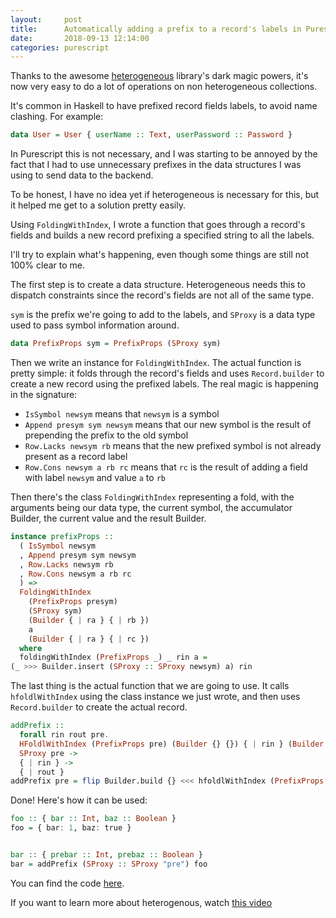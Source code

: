 ```yaml
---
layout:     post
title:      Automatically adding a prefix to a record's labels in Purescript
date:       2018-09-13 12:14:00
categories: purescript
---
```


Thanks to the awesome [heterogeneous](https://github.com/natefaubion/purescript-heterogeneous) 
library's dark magic powers, it's now very easy to do a lot of operations on non heterogeneous collections.

It's common in Haskell to have prefixed record fields labels, to avoid name clashing. For example:

```haskell
data User = User { userName :: Text, userPassword :: Password }
```

In Purescript this is not necessary, and I was starting to be annoyed by the fact that I had to use
unnecessary prefixes in the data structures I was using to send data to the backend.

To be honest, I have no idea yet if heterogeneous is necessary for this, but it helped me get to a solution
pretty easily.

Using `FoldingWithIndex`, I wrote a function that goes through a record's fields and builds 
a new record prefixing a specified string to all the labels.

I'll try to explain what's happening, even though some things are still not 100% clear to me.

The first step is to create a data structure. Heterogeneous needs this to dispatch constraints since
the record's fields are not all of the same type.

`sym` is the prefix we're going to add to the labels, and `SProxy` is a data type used to pass symbol
information around.

```purescript
data PrefixProps sym = PrefixProps (SProxy sym)
```

Then we write an instance for `FoldingWithIndex`. The actual function is pretty simple: it folds through the 
record's fields and uses `Record.builder` to create a new record using the prefixed labels.
The real magic is happening in the signature:

- `IsSymbol newsym` means that `newsym` is a symbol
- `Append presym sym newsym` means that our new symbol is the result of prepending the prefix to the old symbol
- `Row.Lacks newsym rb` means that the new prefixed symbol is not already present as a record label
- `Row.Cons newsym a rb rc` means that `rc` is the result of adding a field with label `newsym` and value `a` to `rb`

Then there's the class `FoldingWithIndex` representing a fold, with the arguments being our data type, the current symbol,
the accumulator Builder, the current value and the result Builder.

```purescript
instance prefixProps ::
  ( IsSymbol newsym
  , Append presym sym newsym
  , Row.Lacks newsym rb
  , Row.Cons newsym a rb rc
  ) =>
  FoldingWithIndex
    (PrefixProps presym)
    (SProxy sym)
    (Builder { | ra } { | rb })
    a
    (Builder { | ra } { | rc })
  where
  foldingWithIndex (PrefixProps _) _ rin a =
(_ >>> Builder.insert (SProxy :: SProxy newsym) a) rin
```

The last thing is the actual function that we are going to use. It calls `hfoldlWithIndex` using the class instance
we just wrote, and then uses `Record.builder` to create the actual record.

```purescript
addPrefix ::
  forall rin rout pre.
  HFoldlWithIndex (PrefixProps pre) (Builder {} {}) { | rin } (Builder {} { | rout }) =>
  SProxy pre ->
  { | rin } ->
  { | rout }
addPrefix pre = flip Builder.build {} <<< hfoldlWithIndex (PrefixProps pre) identity
```

Done! Here's how it can be used:

```purescript
foo :: { bar :: Int, baz :: Boolean }
foo = { bar: 1, baz: true }


bar :: { prebar :: Int, prebaz :: Boolean }
bar = addPrefix (SProxy :: SProxy "pre") foo
```

You can find the code [here](https://github.com/dariooddenino/purescript-record-prefix).

If you want to learn more about heterogenous, watch [this video](https://www.youtube.com/watch?v=oNbkpZZAhgk)
